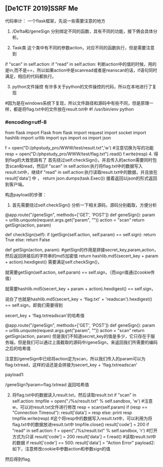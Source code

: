 

## [De1CTF 2019]SSRF Me

代码审计：
一个flask框架，先说一些需要注意的地方

1. /De1ta和/geneSign
分别绑定不同的函数，具有不同的功能，接下俩会具体分析。

2. Task类
这个类中有不同的参数action，对应不同的函数执行，但是需要注意到

if "scan" in self.action:
if "read" in self.action:
判断action中的值的时候，用的是in,而不是==，所以如果action中是scanread或者是reanscan的话，if语句同时满足，相应的代码都执行。

3. python文件操控
有许多关于python的文件操控的代码，所以在本地进行了复现

#因为是在windows系统下复现，所以文件路径和源码中有些不同，但是原理一样，都是将flag.txt中的文件放在result.txt中
#! /usr/bin/env python
### #encoding=utf-8
from flask import Flask
from flask import request
import socket
import hashlib
import urllib
import sys
import os
import json

f = open("D:/phpstudy_pro/WWW/test/result.txt",'w')     #注意切换为写的功能
resp = open("D:/phpstudy_pro/WWW/test/flag.txt").read()
f.write(resp)
4. 得到flag的大致思路有了
首先绕过self.checkSign()，并且传入的action需要同时包含scan和read，然后if "scan" in self.action:执行将flag.txt中的数据写入result.txt中，继续if "read" in self.action:执行读取result.txt中的数据，并且放在 result['data'] 中 ， return json.dumps(task.Exec())   接着返回以json的形式返回到客户端。

构造payload的步骤：
1. 首先需要绕过self.checkSign()
分析一下相关源码，源码分别截取，方便分析

@app.route("/geneSign", methods=['GET', 'POST'])
def geneSign():
    param = urllib.unquote(request.args.get("param", ""))
    action = "scan"
    return getSign(action, param)

 

def checkSign(self):
        if (getSign(self.action, self.param) == self.sign):
            return True
        else:
            return False

 

def getSign(action, param):				#getSign的作用是拼接secret_key,param,action，然后返回拼接后的字符串的md5加密值
    return hashlib.md5(secert_key + param + action).hexdigest()
需要满足self.checkSign()，

就需要getSign(self.action, self.param) == self.sign，（而sign值通过cookie传值）

就需要hashlib.md5(secert_key + param + action).hexdigest() == self.sign，

说白了也就是hashlib.md5(secert_key + 'flag.txt' + 'readscan').hexdigest() == self.sign，即我们需要得到

secert_key + 'flag.txtreadscan'的哈希值

@app.route("/geneSign", methods=['GET', 'POST'])
def geneSign():
    param = urllib.unquote(request.args.get("param", ""))
    action = "scan"
    return getSign(action, param)
但是我们不知道secret_key的值是多少，它只存在于服务端，但是我们可以通过上面截取的源码中/geneSign，来返回我们所需要的编码之后的哈希值

注意到/geneSign中已经将action定为scan，所以我们传入的param可以为flag.txtread，这样的话还是会拼接为secert_key + 'flag.txtreadscan'

payload1:

/geneSign?param=flag.txtread
返回哈希值



2. 将flag.txt中的数据读入result.txt，然后读取result.txt
    if "scan" in self.action:
                tmpfile = open("./%s/result.txt" % self.sandbox, 'w')   #注意w，可以对result.txt文件进行修改
                resp = scan(self.param)
                if (resp == "Connection Timeout"):
                    result['data'] = resp
                else:
                    print resp
                    tmpfile.write(resp)	#这个将resp中的数据写入result.txt中，可以利用为将flag.txt中的数据放进result.txt中
                    tmpfile.close()
                result['code'] = 200
            if "read" in self.action:
                f = open("./%s/result.txt" % self.sandbox, 'r')	#打开方式为只读
                result['code'] = 200
                result['data'] = f.read()	#读取result.txt中的数据
            if result['code'] == 500:
                result['data'] = "Action Error"
payload2:如下，注意修改cookie中参数action和参数sign的值


然后得到flag.

